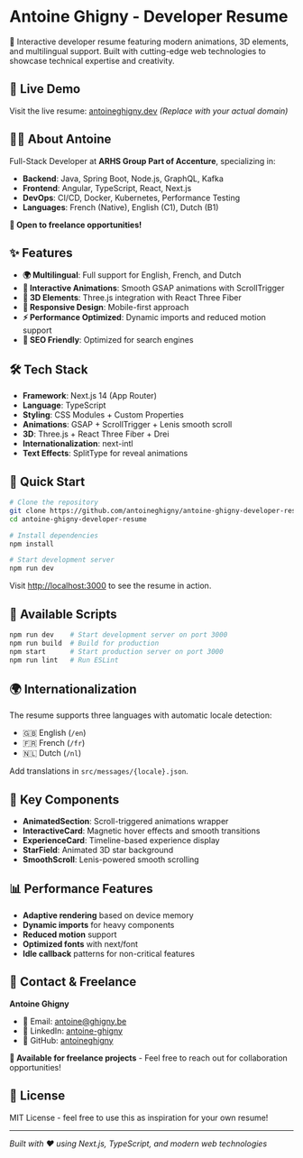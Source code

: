 # Antoine Ghigny - Developer Resume

🚀 Interactive developer resume featuring modern animations, 3D elements, and multilingual support. Built with cutting-edge web technologies to showcase technical expertise and creativity.

## 🌟 Live Demo

Visit the live resume: [antoineghigny.dev](https://antoineghigny.dev) *(Replace with your actual domain)*

## 👨‍💻 About Antoine

Full-Stack Developer at **ARHS Group Part of Accenture**, specializing in:
- **Backend**: Java, Spring Boot, Node.js, GraphQL, Kafka
- **Frontend**: Angular, TypeScript, React, Next.js
- **DevOps**: CI/CD, Docker, Kubernetes, Performance Testing
- **Languages**: French (Native), English (C1), Dutch (B1)

**📧 Open to freelance opportunities!**

## ✨ Features

- **🌍 Multilingual**: Full support for English, French, and Dutch
- **🎨 Interactive Animations**: Smooth GSAP animations with ScrollTrigger
- **🌌 3D Elements**: Three.js integration with React Three Fiber
- **📱 Responsive Design**: Mobile-first approach
- **⚡ Performance Optimized**: Dynamic imports and reduced motion support
- **🎯 SEO Friendly**: Optimized for search engines

## 🛠️ Tech Stack

- **Framework**: Next.js 14 (App Router)
- **Language**: TypeScript
- **Styling**: CSS Modules + Custom Properties
- **Animations**: GSAP + ScrollTrigger + Lenis smooth scroll
- **3D**: Three.js + React Three Fiber + Drei
- **Internationalization**: next-intl
- **Text Effects**: SplitType for reveal animations

## 🚀 Quick Start

```bash
# Clone the repository
git clone https://github.com/antoineghigny/antoine-ghigny-developer-resume.git
cd antoine-ghigny-developer-resume

# Install dependencies
npm install

# Start development server
npm run dev
```

Visit [http://localhost:3000](http://localhost:3000) to see the resume in action.

## 📝 Available Scripts

```bash
npm run dev    # Start development server on port 3000
npm run build  # Build for production
npm start      # Start production server on port 3000
npm run lint   # Run ESLint
```

## 🌍 Internationalization

The resume supports three languages with automatic locale detection:
- 🇬🇧 English (`/en`)
- 🇫🇷 French (`/fr`) 
- 🇳🇱 Dutch (`/nl`)

Add translations in `src/messages/{locale}.json`.

## 🎨 Key Components

- **AnimatedSection**: Scroll-triggered animations wrapper
- **InteractiveCard**: Magnetic hover effects and smooth transitions
- **ExperienceCard**: Timeline-based experience display
- **StarField**: Animated 3D star background
- **SmoothScroll**: Lenis-powered smooth scrolling

## 📊 Performance Features

- **Adaptive rendering** based on device memory
- **Dynamic imports** for heavy components
- **Reduced motion** support
- **Optimized fonts** with next/font
- **Idle callback** patterns for non-critical features

## 🤝 Contact & Freelance

**Antoine Ghigny**
- 📧 Email: [antoine@ghigny.be](mailto:antoine@ghigny.be)
- 💼 LinkedIn: [antoine-ghigny](https://be.linkedin.com/in/antoine-ghigny-9b88a9252/en)
- 🐙 GitHub: [antoineghigny](https://github.com/antoineghigny)

**💼 Available for freelance projects** - Feel free to reach out for collaboration opportunities!

## 📄 License

MIT License - feel free to use this as inspiration for your own resume!

---

*Built with ❤️ using Next.js, TypeScript, and modern web technologies*